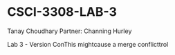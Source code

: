 # CSCI-3308-LAB-3

Tanay Choudhary
Partner: Channing Hurley

Lab 3 - Version ConThis mightcause a merge conflicttrol
